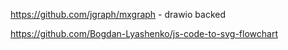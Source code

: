 
https://github.com/jgraph/mxgraph - drawio backed


https://github.com/Bogdan-Lyashenko/js-code-to-svg-flowchart

